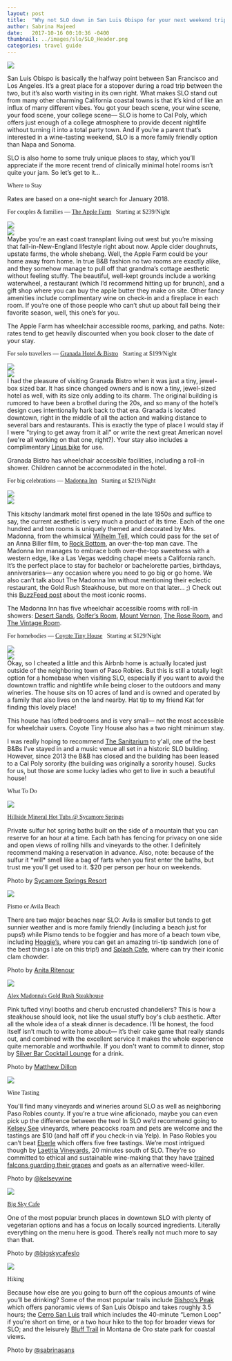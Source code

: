 ```yaml
---
layout: post
title:  "Why not SLO down in San Luis Obispo for your next weekend trip?"
author: Sabrina Majeed
date:   2017-10-16 00:10:36 -0400
thumbnail: ../images/slo/SLO_Header.png
categories: travel guide
---
```


![](../images/slo/SLO_Header.png)

San Luis Obispo is basically the halfway point between San Francisco and Los Angeles. It’s a great place for a stopover during a road trip between the two, but it’s also worth visiting in its own right. What makes SLO stand out from many other charming California coastal towns is that it’s kind of like an influx of many different vibes. You got your beach scene, your wine scene, your food scene, your college scene— SLO is home to Cal Poly, which offers just enough of a college atmosphere to provide decent nightlife without turning it into a total party town. And if you’re a parent that’s interested in a wine-tasting weekend, SLO is a more family friendly option than Napa and Sonoma.


SLO is also home to some truly unique places to stay, which you’ll appreciate if the more recent trend of clinically minimal hotel rooms isn’t quite your jam. So let’s get to it…

<p class="tc f2 mt5 mb0" style="font-family: 'Gilroy-ExtraBold'">Where to Stay</p>
<p class="tc f6 light-silver i mb4">Rates are based on a one-night search for January 2018.</p>

<p class="f3 pt3 lh-title" style="font-family: 'Gilroy-ExtraBold'">For couples & families — <a href="https://www.applefarm.com/" target="_blank" class="link underline-hover orange">The Apple Farm</a><span class="f5 light-silver">&nbsp; &nbsp;Starting at $239/Night</span></p>
<div class="fl w-100 w-50-ns pr1-ns mb1 mb0-ns">
<img src="../images/slo/AppleFarm1.png">
</div>
<div class="fl w-100 w-50-ns pl1-ns mb3">
<img src="../images/slo/AppleFarm2.png">
</div>
Maybe you’re an east coast transplant living out west but you’re missing that fall-in-New-England lifestyle right about now. Apple cider doughnuts, upstate farms, the whole shebang. Well, the Apple Farm could be your home away from home. In true B&B fashion no two rooms are exactly alike, and they somehow manage to pull off that grandma’s cottage aesthetic without feeling stuffy. The beautiful, well-kept grounds include a working waterwheel, a restaurant (which I’d recommend hitting up for brunch), and a gift shop where you can buy the apple butter they make on site. Other fancy amenities include complimentary wine on check-in and a fireplace in each room. If you’re one of those people who can’t shut up about fall being their favorite season, well, this one’s for you.

<p class="f6 i light-silver">The Apple Farm has wheelchair accessible rooms, parking, and paths. Note: rates tend to get heavily discounted when you book closer to the date of your stay.</p>

<p class="f3 pt3 lh-title" style="font-family: 'Gilroy-ExtraBold'">For solo travellers — <a href="http://www.granadahotelandbistro.com/" target="_blank" class="link underline-hover orange">Granada Hotel & Bistro</a><span class="f5 light-silver">&nbsp; &nbsp;Starting at $199/Night</span></p>
<div class="fl w-100 w-50-ns pr1-ns mb1 mb0-ns">
<img src="../images/slo/Granada1.png">
</div>
<div class="fl w-100 w-50-ns pl1-ns mb3">
<img src="../images/slo/Granada2.png">
</div>
I had the pleasure of visiting Granada Bistro when it was just a tiny, jewel-box sized bar. It has since changed owners and is now a tiny, jewel-sized hotel as well, with its size only adding to its charm. The original building is rumored to have been a brothel during the 20s, and so many of the hotel’s design cues intentionally hark back to that era. Granada is located downtown, right in the middle of all the action and walking distance to several bars and restaurants. This is exactly the type of place I would stay if I were "trying to get away from it all" or write the next great American novel (we're all working on that one, right?). Your stay also includes a complimentary <a href="https://www.linusbike.com/">Linus bike</a> for use.

<p class="f6 i light-silver">Granada Bistro has wheelchair accessible facilities, including a roll-in shower. Children cannot be accommodated in the hotel.</p>


<p class="f3 pt3 lh-title" style="font-family: 'Gilroy-ExtraBold'">For big celebrations — <a href="http://www.madonnainn.com/" target="_blank" class="link underline-hover orange">Madonna Inn</a><span class="f5 light-silver">&nbsp; &nbsp;Starting at $219/Night</span></p>

<div class="fl w-100 w-50-ns pr1-ns mb1 mb0-ns">
<img src="../images/slo/Madonna1.png">
</div>
<div class="fl w-100 w-50-ns pl1-ns mb3">
<img src="../images/slo/Madonna2.png">
</div>

This kitschy landmark motel first opened in the late 1950s and suffice to say, the current aesthetic is very much a product of its time. Each of the one hundred and ten rooms is uniquely themed and decorated by Mrs. Madonna, from the whimsical <a href="http://www.madonnainn.com/rooms/203.php">Wilhelm Tell</a>, which could pass for the set of an Anna Biller film, to <a href="http://www.madonnainn.com/rooms/143.php">Rock Bottom</a>, an over-the-top man cave. The Madonna Inn manages to embrace both over-the-top sweetness with a western edge, like a Las Vegas wedding chapel meets a California ranch. It’s the perfect place to stay for bachelor or bachelorette parties, birthdays, anniversaries— any occasion where you need to go big or go home. We also can’t talk about The Madonna Inn without mentioning their eclectic restaurant, the Gold Rush Steakhouse, but more on that later… ;) Check out this <a href="https://www.buzzfeed.com/louispeitzman/the-madonna-inn-rooms-you-have-to-stay-in-before-you-die?utm_term=.be2DgOeeW#.agaR8zggm">BuzzFeed post</a> about the most iconic rooms.

<p class="f6 i light-silver">The Madonna Inn has five wheelchair accessible rooms with roll-in showers: <a href="http://www.madonnainn.com/rooms/115.php">Desert Sands</a>, <a href="http://www.madonnainn.com/rooms/119.php">Golfer’s Room</a>, <a href="http://www.madonnainn.com/rooms/127.php">Mount Vernon</a>, <a href="http://www.madonnainn.com/rooms/112.php">The Rose Room</a>, and <a href="http://www.madonnainn.com/rooms/112.php">The Vintage Room</a>.</p>

<p class="f3 pt3 lh-title" style="font-family: 'Gilroy-ExtraBold'">For homebodies — <a href="https://www.airbnb.com/rooms/9851897" target="_blank" class="link underline-hover orange">Coyote Tiny House</a><span class="f5 light-silver">&nbsp; &nbsp;Starting at $129/Night</span></p>
<div class="fl w-100 w-50-ns pr1-ns mb1 mb0-ns">
<img src="../images/slo/Coyote1.png">
</div>
<div class="fl w-100 w-50-ns pl1-ns mb3">
<img src="../images/slo/Coyote2.png">
</div>
Okay, so I cheated a little and this Airbnb home is actually located just outside of the neighboring town of Paso Robles. But this is still a totally legit option for a homebase when visiting SLO, especially if you want to avoid the downtown traffic and nightlife while being closer to the outdoors and many wineries. The house sits on 10 acres of land and is owned and operated by a family that also lives on the land nearby. Hat tip to my friend Kat for finding this lovely place!

<p class="f6 i light-silver mb5">This house has lofted bedrooms and is very small— not the most accessible for wheelchair users. Coyote Tiny House also has a two night minimum stay.</p>

I was really hoping to recommend <a href="https://www.yelp.com/biz/the-sanitarium-san-luis-obispo-2">The Sanitarium</a> to y'all, one of the best B&Bs I've stayed in and a music venue all set in a historic SLO building. However, since 2013 the B&B has closed and the building has been leased to a Cal Poly sorority (the building was originally a sorority house). Sucks for us, but those are some lucky ladies who get to live in such a beautiful house!

<p class="tc f2 mt5 mb4" style="font-family: 'Gilroy-ExtraBold'">What To Do</p>

<div class="fl w-100 mb4">
<div class="fl w-100 w-50-ns">
<img src="../images/slo/HotSprings.png">
</div>
<div class="fl w-100 w-50-ns pl4-ns">
<p class="f4 mb1 lh-title mt0-ns mt3" style="font-family: 'Gilroy-ExtraBold'"><a href="https://www.sycamoresprings.com/mineral-springs-resort/" class="link underline-hover orange" target="_blank">Hillside Mineral Hot Tubs @ Sycamore Springs</a></p>
<p>Private sulfur hot spring baths built on the side of a mountain that you can reserve for an hour at a time. Each bath has fencing for privacy on one side and open views of rolling hills and vineyards to the other. I definitely recommend making a reservation in advance. Also, note: because of the sulfur it *will* smell like a bag of farts when you first enter the baths, but trust me you'll get used to it. $20 per person per hour on weekends.</p>
<p class="f7 light-silver">Photo by <a href="https://www.sycamoresprings.com/mineral-springs-resort/" target="_blank" class="link underline-hover orange">Sycamore Springs Resort</a></p>
</div>
</div>

<div class="fl w-100 mb4">
<div class="fl w-100 w-50-ns">
<img src="../images/slo/SplashCafe.png">
</div>
<div class="fl w-100 w-50-ns pl4-ns">
<p class="f4 mb1 lh-title mt0-ns mt3" style="font-family: 'Gilroy-ExtraBold'">Pismo or Avila Beach</p>
<p>There are two major beaches near SLO: Avila is smaller but tends to get sunnier weather and is more family friendly (including a beach just for pups!) while Pismo tends to be foggier and has more of a beach town vibe, including <a href="https://www.yelp.com/biz/hoagies-sandwiches-and-grill-pismo-beach?osq=hoagie%27s">Hoagie’s</a>, where you can get an amazing tri-tip sandwich (one of the best things I ate on this trip!) and <a href="https://www.yelp.com/search?find_desc=splash+cafe&find_loc=Pismo+Beach%2C+CA&src=opensearch">Splash Cafe</a>, where can try their iconic clam chowder.</p>
<p class="f7 light-silver">Photo by <a href="https://www.flickr.com/photos/puliarfanita/4906883344/in/photolist-dcfBP2-eejRKB-8EhPm9-YDY7nc-8tB4sY-dJR7iF-dJAK34-9Vtph5-9VGrLJ-9VtRJA-9VJVK6-9VJW1M-YrgHCd-fHP2nW-3Zsro-rZWWK8-dsXEAd-dJuD95-bcobKV-7Nvrzj-7Wzgmu-8LDXK2-9VMLuU-7NrqWB-9VJWiT-3ZsxL-ZDWY1x-3ZsE7-9BbfH9-YBrjfy-9VtwmS-ZDigVh-3Zsad-7NvmhS-bcoa6X-9B8mXg-bcoaT6-bcobtk-7Nr6HK-bco9Qt-bcoan4-bcobcD-tCaxQ-4JGSYr-9VMLNJ-7Nv2CQ-7SGe5w-7JDVr8-9BbfQE-7NviG7/" target="_blank" class="link underline-hover orange">Anita Ritenour</a></p>
</div>
</div>

<div class="fl w-100 mb4">
<div class="fl w-100 w-50-ns">
<img src="../images/slo/GoldRush.png">
</div>
<div class="fl w-100 w-50-ns pl4-ns">
<p class="f4 mb1 lh-title mt0-ns mt3" style="font-family: 'Gilroy-ExtraBold'"><a href="http://www.madonnainn.com/steakhouse.php" target="_blank" class="link underline-hover red">Alex Madonna's Gold Rush Steakhouse</a></p>
<p>Pink tufted vinyl booths and cherub encrusted chandeliers? This is how a steakhouse should look, not like the usual stuffy boy's club aesthetic. After all the whole idea of a steak dinner is decadence. I’ll be honest, the food itself isn’t much to write home about— it’s their cake game that really stands out, and combined with the excellent service it makes the whole experience quite memorable and worthwhile. If you don't want to commit to dinner, stop by <a href="http://www.madonnainn.com/silverbar.php">Silver Bar Cocktail Lounge</a> for a drink.</p>
<p class="f7 light-silver">Photo by <a href="https://www.flickr.com/photos/ruggybear/6243757711/in/photolist-avJTD2-aKpt8r-9ArKpB-6TamtF-aKpsCz-aKpsvz-aKpBm6-aKpsSx-aKpAWB-aKpsFn-aKpAZi-aKpBgp-aKpBAX-pmef9k-aKpHU2-avVBbS-aKpB7k-aKpDYn-aKpBKk-aKpBmk-aKpBLk-aKpE5k-aKpstF-aKpB7P-aKpEaV-aKpZYt-aKpBs2-aKpBz2-aKpBCk-aKpEcF-9NfmsY-9NqjSB-9ACetF-aKpswF-9AkFv7-fNVdbE-aKpsLx-9AF8tm-9AF8sL-4gcaJM-aKpsBK-9AhJEz-aKpsZi-6YGeGd-aKptdB-aKpswX-bEXSet-aKpsRH-aKpEgT-9AuEX1" target="_blank" class="link underline-hover orange">Matthew Dillon</a></p>
</div>
</div>

<div class="fl w-100 mb4">
<div class="fl w-100 w-50-ns">
<img src="../images/slo/KelseyWines.png">
</div>
<div class="fl w-100 w-50-ns pl4-ns">
<p class="f4 mb1 lh-title mt0-ns mt3" style="font-family: 'Gilroy-ExtraBold'">Wine Tasting</p>
<p>You'll find many vineyards and wineries around SLO as well as neighboring Paso Robles county. If you’re a true wine aficionado, maybe you can even pick up the difference between the two! In SLO we’d recommend going to <a href="http://kelseywine.com/contact/">Kelsey See</a> vineyards, where peacocks roam and pets are welcome and the tastings are $10 (and half off if you check-in via Yelp). In Paso Robles you can’t beat <a href="http://www.eberlewinery.com/">Eberle</a> which offers five free tastings. We’re most intrigued though by <a href="http://www.laetitiawine.com/">Laetitia Vineyards</a>, 20 minutes south of SLO. They’re so committed to ethical and sustainable wine-making that they have <a href="http://www.laetitiawine.com/blog/2014/08/falconry/">trained falcons guarding their grapes</a> and goats as an alternative weed-killer.
</p>
<p class="f7 light-silver">Photo by <a href="https://www.instagram.com/p/BMmdKNCDazr/" target="_blank" class="link underline-hover orange">@kelseywine</a></p>
</div>
</div>

<div class="fl w-100 mb4">
<div class="fl w-100 w-50-ns">
<img src="../images/slo/BigSkyCafe.png">
</div>
<div class="fl w-100 w-50-ns pl4-ns">
<p class="f4 mb1 lh-title mt0-ns mt3" style="font-family: 'Gilroy-ExtraBold'"><a href="http://bigskycafe.com/" target="_blank" class="link underline-hover orange">Big Sky Cafe</a></p>
<p>One of the most popular brunch places in downtown SLO with plenty of vegetarian options and has a focus on locally sourced ingredients. Literally everything on the menu here is good. There’s really not much more to say than that.</p>
<p class="f7 light-silver">Photo by <a href="https://www.instagram.com/p/BIafj_SDISx/?taken-by=bigskycafeslo" target="_blank" class="link underline-hover orange">@bigskycafeslo</a></p>
</div>
</div>

 <div class="fl w-100 mb4">
 <div class="fl w-100 w-50-ns">
 <img src="../images/slo/BluffTrail.png">
 </div>
 <div class="fl w-100 w-50-ns pl4-ns">
<p class="f4 mb1 lh-title mt0-ns mt3" style="font-family: 'Gilroy-ExtraBold'">Hiking</p>
<p>Because how else are you going to burn off the copious amounts of wine you’ll be drinking? Some of the most popular trails include <a href="https://www.alltrails.com/trail/us/california/bishop-peak-trail">Bishop’s Peak</a> which offers panoramic views of San Luis Obispo and takes roughly 3.5 hours; the <a href="https://www.yelp.com/biz/cerro-san-luis-trail-san-luis-obispo">Cerro San Luis</a> trail which includes the 40-minute “Lemon Loop” if you’re short on time, or a two hour hike to the top for broader views for SLO; and the leisurely <a href="https://www.hikespeak.com/trails/montana-de-oro-bluff-trail/">Bluff Trail</a> in Montana de Oro state park for coastal views.</p>
<p class="f7 light-silver">Photo by <a href="https://www.instagram.com/sabrinasans" target="_blank" class="link underline-hover orange">@sabrinasans</a></p>
</div>
</div>
